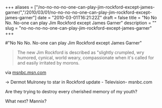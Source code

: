 +++
aliases = ["/no-no-no-no-one-can-play-jim-rockford-except-james-garner/","/2010/03/01/no-no-no-no-one-can-play-jim-rockford-except-james-garner"]
date = "2010-03-01T16:21:22Z"
draft = false
title = "No No No. No-one can play Jim Rockford except James Garner"
description = ""
slug = "no-no-no-no-one-can-play-jim-rockford-except-james-garner"
+++

#"No No No. No-one can play Jim Rockford except James Garner"


 <div class="posterous_bookmarklet_entry">
 <blockquote class="posterous_short_quote">The new Jim Rockford is described as "slightly crumpled, wry humored, cynical, world weary, compassionate when it's called for and easily irritated by morons.</blockquote>

<div class="posterous_quote_citation">via <a href="http://www.msnbc.msn.com/id/35642815/ns/entertainment-television/">msnbc.msn.com</a></div>
 <p>-> Dermot Mulroney to star in Rockford update - Television- msnbc.com
</p><p>Are they trying to destroy every cherished memory of my youth?
</p><p>What next? Mannix?</p></div>
 